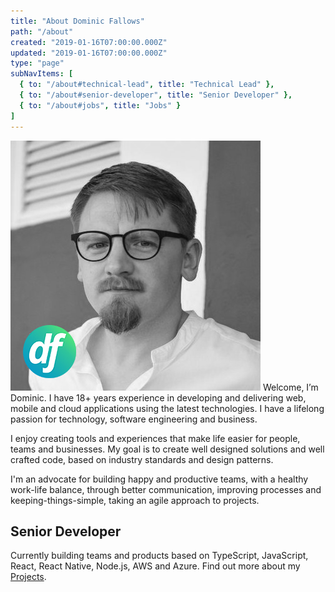 ```yaml
---
title: "About Dominic Fallows"
path: "/about"
created: "2019-01-16T07:00:00.000Z"
updated: "2019-01-16T07:00:00.000Z"
type: "page"
subNavItems: [
  { to: "/about#technical-lead", title: "Technical Lead" },
  { to: "/about#senior-developer", title: "Senior Developer" },
  { to: "/about#jobs", title: "Jobs" }
]
---
```


![Dominic Fallows](../assets/profile-pic.jpg#float-left-md) Welcome, I’m Dominic. I have 18+ years experience in
developing and delivering web, mobile and cloud
applications using the latest technologies. I have a
lifelong passion for technology, software
engineering and business.

I enjoy creating tools and experiences that make life
easier for people, teams and businesses. My goal is to
create well designed solutions and well crafted code,
based on industry standards and design patterns.

I'm an advocate for building happy and productive
teams, with a healthy work-life balance, through
better communication, improving processes and
keeping-things-simple, taking an agile approach to
projects.

## Senior Developer

Currently building teams and products based on
TypeScript, JavaScript, React, React Native, Node.js,
AWS and Azure. Find out more about my [Projects](/projects).
